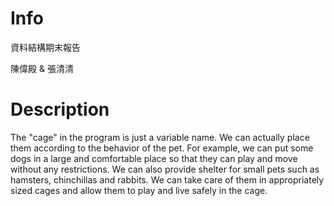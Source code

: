 # Info

  資料結構期末報告

  陳偉殿 & 張清清

# Description

  The "cage" in the program is just a variable name. We can actually place them according to the behavior of the pet. For example, we can put some dogs in a large and comfortable place so that they can play and move without any restrictions. We can also provide shelter for small pets such as hamsters, chinchillas and rabbits. We can take care of them in appropriately sized cages and allow them to play and live safely in the cage.